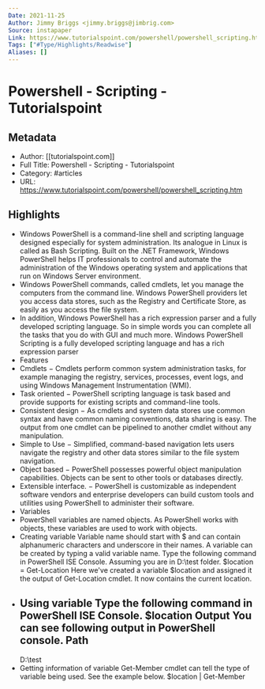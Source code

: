 ```yaml
---
Date: 2021-11-25
Author: Jimmy Briggs <jimmy.briggs@jimbrig.com>
Source: instapaper
Link: https://www.tutorialspoint.com/powershell/powershell_scripting.htm
Tags: ["#Type/Highlights/Readwise"]
Aliases: []
---
```

# Powershell - Scripting - Tutorialspoint

## Metadata
- Author: [[tutorialspoint.com]]
- Full Title: Powershell - Scripting - Tutorialspoint
- Category: #articles
- URL: https://www.tutorialspoint.com/powershell/powershell_scripting.htm

## Highlights
- Windows PowerShell is a command-line shell and scripting language designed especially for system administration. Its analogue in Linux is called as Bash Scripting. Built on the .NET Framework, Windows PowerShell helps IT professionals to control and automate the administration of the Windows operating system and applications that run on Windows Server environment.
- Windows PowerShell commands, called cmdlets, let you manage the computers from the command line. Windows PowerShell providers let you access data stores, such as the Registry and Certificate Store, as easily as you access the file system.
- In addition, Windows PowerShell has a rich expression parser and a fully developed scripting language. So in simple words you can complete all the tasks that you do with GUI and much more. Windows PowerShell Scripting is a fully developed scripting language and has a rich expression parser
- Features
- Cmdlets − Cmdlets perform common system administration tasks, for example managing the registry, services, processes, event logs, and using Windows Management Instrumentation (WMI).
- Task oriented − PowerShell scripting language is task based and provide supports for existing scripts and command-line tools.
- Consistent design − As cmdlets and system data stores use common syntax and have common naming conventions, data sharing is easy. The output from one cmdlet can be pipelined to another cmdlet without any manipulation.
- Simple to Use − Simplified, command-based navigation lets users navigate the registry and other data stores similar to the file system navigation.
- Object based − PowerShell possesses powerful object manipulation capabilities. Objects can be sent to other tools or databases directly.
- Extensible interface. − PowerShell is customizable as independent software vendors and enterprise developers can build custom tools and utilities using PowerShell to administer their software.
- Variables
- PowerShell variables are named objects. As PowerShell works with objects, these variables are used to work with objects.
- Creating variable
  Variable name should start with $ and can contain alphanumeric characters and underscore in their names. A variable can be created by typing a valid variable name.
  Type the following command in PowerShell ISE Console. Assuming you are in D:\test folder.
  $location = Get-Location
  Here we've created a variable $location and assigned it the output of Get-Location cmdlet. It now contains the current location.
- Using variable
  Type the following command in PowerShell ISE Console.
  $location
  Output
  You can see following output in PowerShell console.
  Path 
  ---- 
  D:\test
- Getting information of variable
  Get-Member cmdlet can tell the type of variable being used. See the example below.
  $location | Get-Member
